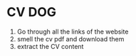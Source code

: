 # CV DOG

1. Go through all the links of the website
2. smell the cv pdf and download them
2. extract the CV content